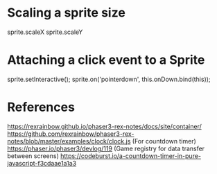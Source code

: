 Scaling a sprite size
=====================
sprite.scaleX
sprite.scaleY

Attaching a click event to a Sprite
===================================
sprite.setInteractive();
sprite.on('pointerdown', this.onDown.bind(this));

References
==========
https://rexrainbow.github.io/phaser3-rex-notes/docs/site/container/
https://github.com/rexrainbow/phaser3-rex-notes/blob/master/examples/clock/clock.js (For countdown timer)
https://phaser.io/phaser3/devlog/119 (Game registry for data transfer between screens)
https://codeburst.io/a-countdown-timer-in-pure-javascript-f3cdaae1a1a3